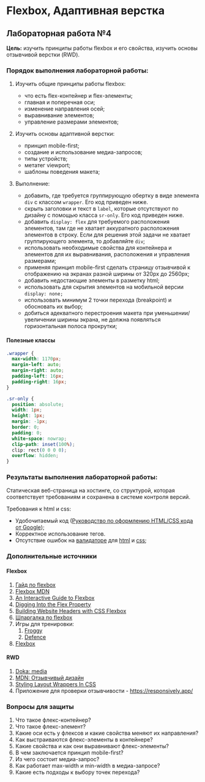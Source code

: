 # Flexbox, Адаптивная верстка

## Лабораторная работа №4

**Цель:** изучить принципы работы flexbox и его свойства, изучить основы отзывчивой верстки (RWD).

### Порядок выполнения лабораторной работы:

1. Изучить общие принципы работы flexbox:

   - что есть flex-контейнер и flex-элементы;
   - главная и поперечная оси;
   - изменение направления осей;
   - выравнивание элементов;
   - управление размерами элементов;

1. Изучить основы адаптивной верстки:

   - принцип mobile-first;
   - создание и использование медиа-запросов;
   - типы устройств;
   - метатег viewport;
   - шаблоны поведения макета;

1. Выполнение:
   - добавить, где требуется группирующую обертку в виде элемента `div` с классом `wrapper`. Его код приведен ниже.
   - скрыть заголовки и текст в `label`, которые отсутствуют по дизайну с помощью класса `sr-only`. Его код приведен ниже.
   - добавить `display: flex` для требуемого расположения элементов, там где не хватает аккуратного расположения элементов в строку. Если для решения этой задачи не хватает группирующего элемента, то добавляйте `div`;
   - использовать необходимые свойства для контейнера и элементов для их выравнивания, расположения и управления размерами;
   - применяя принцип mobile-first сделать страницу отзывчивой к отображению на экранах разной ширины от 320px до 2560px;
   - добавить недостающие элементы в разметку html;
   - использовать для скрытия элементов на мобильной версии `display: none;`
   - использовать минимум 2 точки перехода (breakpoint) и обосновать их выбор;
   - добиться адекватного перестроения макета при уменьшении/увеличении ширины экрана, не должна появляться горизонтальная полоса прокрутки;

#### Полезные классы

```css
.wrapper {
  max-width: 1170px;
  margin-left: auto;
  margin-right: auto;
  padding-left: 16px;
  padding-right: 16px;
}
```

```css
.sr-only {
  position: absolute;
  width: 1px;
  height: 1px;
  margin: -1px;
  border: 0;
  padding: 0;
  white-space: nowrap;
  clip-path: inset(100%);
  clip: rect(0 0 0 0);
  overflow: hidden;
}
```

### Результаты выполнения лабораторной работы:

Статическая веб-страница на хостинге, со структурой, которая соответствует требованиям и сохранена в системе контроля версий.

Требования к html и css:

- Удобочитаемый код ([Руководство по оформлению HTML/CSS кода от Google](https://habr.com/ru/post/143452/));
- Корректное использование тегов.
- Отсутствие ошибок на [валидаторе](https://validator.w3.org/) для [html](https://validator.w3.org/) и [css](https://jigsaw.w3.org/css-validator/);

### Дополнительные источники

#### Flexbox

1. [Гайд по flexbox](https://doka.guide/css/flexbox-guide/)
1. [Flexbox MDN](https://developer.mozilla.org/ru/docs/Learn/CSS/CSS_layout/Flexbox)
1. [An Interactive Guide to Flexbox](https://www.joshwcomeau.com/css/interactive-guide-to-flexbox/)
1. [Digging Into the Flex Property](https://ishadeed.com/article/css-flex-property/)
1. [Building Website Headers with CSS Flexbox](https://ishadeed.com/article/website-headers-flexbox/)
1. [Шпаргалка по flexbox](https://dev.to/joyshaheb/flexbox-cheat-sheets-in-2021-css-2021-3edl)
1. Игры для тренировки:
   1. [Froggy](http://flexboxfroggy.com/)
   1. [Defence](http://www.flexboxdefense.com/)
1. [Flexbox](https://semicolon.dev/tutorial/css/complete-css-flex-tutorial)

#### RWD

1. [Doka: media](https://doka.guide/css/media/)
1. [MDN: Отзывчивый дизайн](https://developer.mozilla.org/ru/docs/Learn/CSS/CSS_layout/Responsive_Design)
1. [Styling Layout Wrappers In CSS](https://ishadeed.com/article/styling-wrappers-css/)
1. Приложение для проверки отзывчивости - https://responsively.app/

### Вопросы для защиты

1. Что такое флекс-контейнер?
1. Что такое флекс-элемент?
1. Какие оси есть у флексов и какие свойства меняют их направления?
1. Как выстраиваются флекс-элементы в контейнере?
1. Какие свойства и как они выравнивают флекс-элементы?
1. В чем заключается принцип mobile-first?
1. Из чего состоит медиа-запрос?
1. Как работает max-width и min-width в медиа-запросе?
1. Какие есть подходы к выбору точек перехода?
